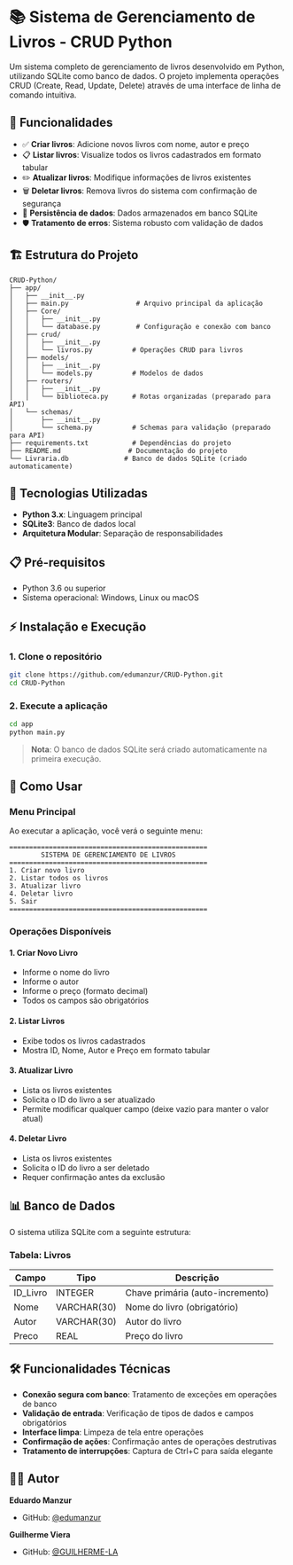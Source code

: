 # 📚 Sistema de Gerenciamento de Livros - CRUD Python

Um sistema completo de gerenciamento de livros desenvolvido em Python, utilizando SQLite como banco de dados. O projeto implementa operações CRUD (Create, Read, Update, Delete) através de uma interface de linha de comando intuitiva.

## 🚀 Funcionalidades

- ✅ **Criar livros**: Adicione novos livros com nome, autor e preço
- 📋 **Listar livros**: Visualize todos os livros cadastrados em formato tabular
- ✏️ **Atualizar livros**: Modifique informações de livros existentes
- 🗑️ **Deletar livros**: Remova livros do sistema com confirmação de segurança
- 💾 **Persistência de dados**: Dados armazenados em banco SQLite
- 🛡️ **Tratamento de erros**: Sistema robusto com validação de dados

## 🏗️ Estrutura do Projeto

```
CRUD-Python/
├── app/
│   ├── __init__.py
│   ├── main.py                 # Arquivo principal da aplicação
│   ├── Core/
│   │   ├── __init__.py
│   │   └── database.py         # Configuração e conexão com banco
│   ├── crud/
│   │   ├── __init__.py
│   │   └── livros.py          # Operações CRUD para livros
│   ├── models/
│   │   ├── __init__.py
│   │   └── models.py          # Modelos de dados
│   ├── routers/
│   │   ├── __init__.py
│   │   └── biblioteca.py      # Rotas organizadas (preparado para API)
│   └── schemas/
│       ├── __init__.py
│       └── schema.py          # Schemas para validação (preparado para API)
├── requirements.txt           # Dependências do projeto
├── README.md                 # Documentação do projeto
└── Livraria.db              # Banco de dados SQLite (criado automaticamente)
```

## 🔧 Tecnologias Utilizadas

- **Python 3.x**: Linguagem principal
- **SQLite3**: Banco de dados local
- **Arquitetura Modular**: Separação de responsabilidades

## 📋 Pré-requisitos

- Python 3.6 ou superior
- Sistema operacional: Windows, Linux ou macOS

## ⚡ Instalação e Execução

### 1. Clone o repositório
```bash
git clone https://github.com/edumanzur/CRUD-Python.git
cd CRUD-Python
```

### 2. Execute a aplicação
```bash
cd app
python main.py
```

> **Nota**: O banco de dados SQLite será criado automaticamente na primeira execução.

## 🎯 Como Usar

### Menu Principal
Ao executar a aplicação, você verá o seguinte menu:

```
==================================================
        SISTEMA DE GERENCIAMENTO DE LIVROS
==================================================
1. Criar novo livro
2. Listar todos os livros
3. Atualizar livro
4. Deletar livro
5. Sair
==================================================
```

### Operações Disponíveis

#### 1. Criar Novo Livro
- Informe o nome do livro
- Informe o autor
- Informe o preço (formato decimal)
- Todos os campos são obrigatórios

#### 2. Listar Livros
- Exibe todos os livros cadastrados
- Mostra ID, Nome, Autor e Preço em formato tabular

#### 3. Atualizar Livro
- Lista os livros existentes
- Solicita o ID do livro a ser atualizado
- Permite modificar qualquer campo (deixe vazio para manter o valor atual)

#### 4. Deletar Livro
- Lista os livros existentes
- Solicita o ID do livro a ser deletado
- Requer confirmação antes da exclusão

## 📊 Banco de Dados

O sistema utiliza SQLite com a seguinte estrutura:

### Tabela: Livros
| Campo     | Tipo    | Descrição                |
|-----------|---------|--------------------------|
| ID_Livro  | INTEGER | Chave primária (auto-incremento) |
| Nome      | VARCHAR(30) | Nome do livro (obrigatório) |
| Autor     | VARCHAR(30) | Autor do livro |
| Preco     | REAL    | Preço do livro |

## 🛠️ Funcionalidades Técnicas

- **Conexão segura com banco**: Tratamento de exceções em operações de banco
- **Validação de entrada**: Verificação de tipos de dados e campos obrigatórios
- **Interface limpa**: Limpeza de tela entre operações
- **Confirmação de ações**: Confirmação antes de operações destrutivas
- **Tratamento de interrupções**: Captura de Ctrl+C para saída elegante

## 👨‍💻 Autor

**Eduardo Manzur**
- GitHub: [@edumanzur](https://github.com/edumanzur)
  
**Guilherme Viera**
- GitHub: [@GUILHERME-LA](https://github.com/GUILHERME-LA)

